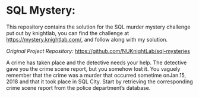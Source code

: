 # SQL Mystery:

This repository contains the solution for the SQL murder mystery challenge put out by knightlab, you can find the challenge at https://mystery.knightlab.com/,
and follow along with my solution.

*Original Project Repository:* https://github.com/NUKnightLab/sql-mysteries

A crime has taken place and the detective needs your help. The detective gave you the crime scene report, but you somehow lost it. You vaguely remember that the crime was a ​murder​ that occurred sometime on ​Jan.15, 2018​ and that it took place in ​SQL City​. Start by retrieving the corresponding crime scene report from the police department’s database.

